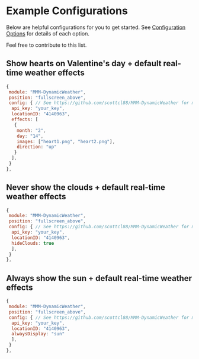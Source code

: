 # Example Configurations
Below are helpful configurations for you to get started. See [Configuration Options](ConfigurationOptions.md) for details of each option. 

Feel free to contribute to this list.

## Show hearts on Valentine's day + default real-time weather effects

````javascript
{
 module: "MMM-DynamicWeather",
 position: "fullscreen_above",
 config: { // See https://github.com/scottcl88/MMM-DynamicWeather for more information.
  api_key: "your_key",
  locationID: "4140963",
  effects: [
   {
    month: "2",
    day: "14",
    images: ["heart1.png", "heart2.png"],
    direction: "up"
   }
  ],
 }
},
````

## Never show the clouds + default real-time weather effects

````javascript
{
 module: "MMM-DynamicWeather",
 position: "fullscreen_above",
 config: { // See https://github.com/scottcl88/MMM-DynamicWeather for more information.
  api_key: "your_key",
  locationID: "4140963",
  hideClouds: true
  ],
 }
},
````

## Always show the sun + default real-time weather effects

````javascript
{
 module: "MMM-DynamicWeather",
 position: "fullscreen_above",
 config: { // See https://github.com/scottcl88/MMM-DynamicWeather for more information.
  api_key: "your_key",
  locationID: "4140963",
  alwaysDisplay: "sun"
  ],
 }
},
````
